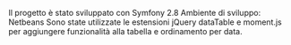 Il progetto è stato sviluppato con Symfony 2.8
Ambiente di sviluppo: Netbeans
Sono state utilizzate le estensioni jQuery dataTable e moment.js per aggiungere funzionalità alla tabella e ordinamento per data.
